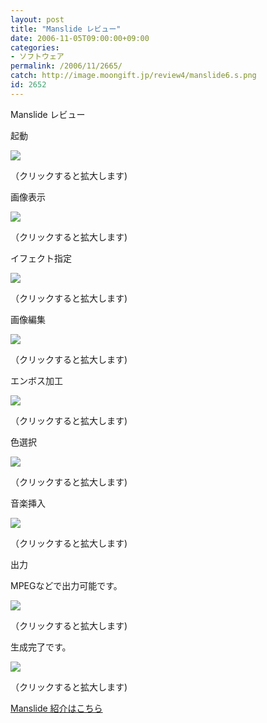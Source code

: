 ```yaml
---
layout: post
title: "Manslide レビュー"
date: 2006-11-05T09:00:00+09:00
categories:
- ソフトウェア
permalink: /2006/11/2665/
catch: http://image.moongift.jp/review4/manslide6.s.png
id: 2652
---
```

Manslide レビュー  
<!--more-->

起動

  

[![](http://image.moongift.jp/review4/manslide1.s.png)](http://image.moongift.jp/review4/manslide1.png)  
  
（クリックすると拡大します)

  

画像表示

  

[![](http://image.moongift.jp/review4/manslide2.s.png)](http://image.moongift.jp/review4/manslide2.png)  
  
（クリックすると拡大します)

  

イフェクト指定

  

[![](http://image.moongift.jp/review4/manslide3.s.png)](http://image.moongift.jp/review4/manslide3.png)  
  
（クリックすると拡大します)

  

画像編集

  

[![](http://image.moongift.jp/review4/manslide4.s.png)](http://image.moongift.jp/review4/manslide4.png)  
  
（クリックすると拡大します)

  

エンボス加工

  

[![](http://image.moongift.jp/review4/manslide6.s.png)](http://image.moongift.jp/review4/manslide6.png)  
  
（クリックすると拡大します)

  

色選択

  

[![](http://image.moongift.jp/review4/manslide5.s.png)](http://image.moongift.jp/review4/manslide5.png)  
  
（クリックすると拡大します)

  

音楽挿入

  

[![](http://image.moongift.jp/review4/manslide7.s.png)](http://image.moongift.jp/review4/manslide7.png)  
  
（クリックすると拡大します)

  

出力

  

MPEGなどで出力可能です。

  

[![](http://image.moongift.jp/review4/manslide8.s.png)](http://image.moongift.jp/review4/manslide8.png)  
  
（クリックすると拡大します)

  

生成完了です。

  

[![](http://image.moongift.jp/review4/manslide9.s.png)](http://image.moongift.jp/review4/manslide9.png)  
  
（クリックすると拡大します)

  

[Manslide 紹介はこちら](http://oss.moongift.jp/intro/i-2664.html)


